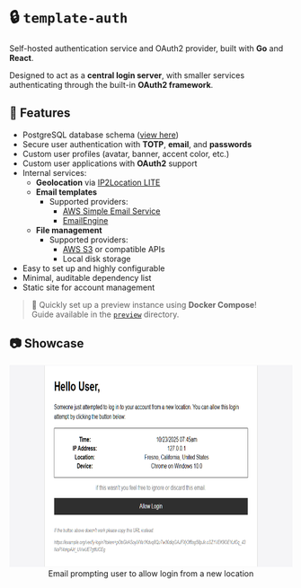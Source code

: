 # 🔒 `template-auth`
Self-hosted authentication service and OAuth2 provider, built with **Go** and **React**.

Designed to act as a **central login server**, with smaller services authenticating
through the built-in **OAuth2 framework**.

## 🌟 Features
- PostgreSQL database schema ([view here](https://github.com/bakonpancakz/template-auth/blob/main/backend/include/schema.sql))
- Secure user authentication with **TOTP**, **email**, and **passwords**
- Custom user profiles (avatar, banner, accent color, etc.)
- Custom user applications with **OAuth2** support
- Internal services:
  - **Geolocation** via [IP2Location LITE](https://lite.ip2location.com/)
  - **Email templates**
    - Supported providers:
      - [AWS Simple Email Service](https://aws.amazon.com/ses/)
      - [EmailEngine](https://panca.kz/goto/emailengine)
  - **File management**
    - Supported providers:
      - [AWS S3](https://aws.amazon.com/s3/) or compatible APIs
      - Local disk storage
- Easy to set up and highly configurable
- Minimal, auditable dependency list  
- Static site for account management

> 🔰 Quickly set up a preview instance using **Docker Compose**!  
> Guide available in the [`preview`](https://github.com/bakonpancakz/template-auth/blob/main/preview) directory.

## 📷 Showcase

<p align="center">
  <img src=".github/preview_email.png" height="360"><br>
  Email prompting user to allow login from a new location
</p>